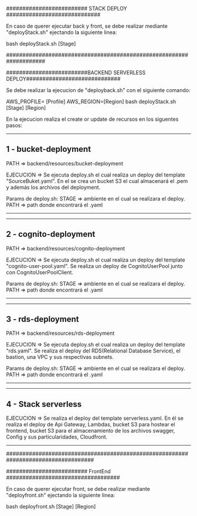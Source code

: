 ######################### STACK DEPLOY #############################

En caso de querer ejecutar back y front, se debe realizar mediante "deployStack.sh" ejectando la siguiente linea:

bash deployStack.sh [Stage]

####################################################################

#########################BACKEND SERVERLESS DEPLOY#############################

Se debe realizar la ejecucion de "deployback.sh" con el siguiente comando:

AWS_PROFILE= [Profile] AWS_REGION=[Region] bash deployStack.sh [Stage] [Region]

En la ejecucion realiza el create or update de recursos en los siguentes pasos:

---

## 1 - bucket-deployment

PATH => backend/resources/bucket-deployment

EJECUCION =>
Se ejecuta deploy.sh el cual realiza un deploy del template "SourceBuket.yaml".
En el se crea un bucket S3 el cual almacenará el .pem y además los archivos del deployment.

Params de deploy.sh:
STAGE => ambiente en el cual se realizara el deploy.
PATH => path donde encontrará el .yaml

---

---

## 2 - cognito-deployment

PATH => backend/resources/cognito-deployment

EJECUCION =>
Se ejecuta deploy.sh el cual realiza un deploy del template "cognito-user-pool.yaml".
Se realiza un deploy de CognitoUserPool junto con CognitoUserPoolClient.

Params de deploy.sh:
STAGE => ambiente en el cual se realizara el deploy.
PATH => path donde encontrará el .yaml

---

---

## 3 - rds-deployment

PATH => backend/resources/rds-deployment

EJECUCION =>
Se ejecuta deploy.sh el cual realiza un deploy del template "rds.yaml".
Se realiza el deploy del RDS(Relational Database Service), el bastion, una VPC y sus respectivas subnets.

Params de deploy.sh:
STAGE => ambiente en el cual se realizara el deploy.
PATH => path donde encontrará el .yaml

---

---

## 4 - Stack serverless

EJECUCION =>
Se realiza el deploy del template serverless.yaml.
En él se realiza el deploy de Api Gateway, Lambdas, bucket S3 para hostear el frontend, bucket S3 para el almacenamiento de los
archivos swagger, Config y sus particularidades, Cloudfront.

---

###################################################################################

######################### FrontEnd ###################################

En caso de querer ejecutar front, se debe realizar mediante "deployfront.sh" ejectando la siguiente linea:

bash deployfront.sh [Stage] [Region]
